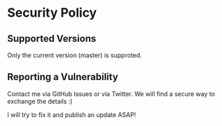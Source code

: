# Security Policy

## Supported Versions

Only the current version (master) is supproted.

## Reporting a Vulnerability

Contact me via GitHub Issues or via Twitter. We will find a secure way to exchange the details :)

I will try to fix it and publish an update ASAP!
